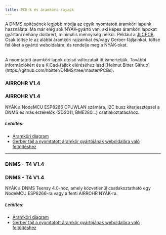 ```yaml
---
title: PCB-k és áramköri rajzok
---
```


A DNMS építésének legjobb módja az egyik nyomtatott áramköri lapunk használata.
Ma már elég sok NYÁK-gyártó van, aki képes áramköri lapokat gyártani néhány dollárért, minimális mennyiség nélkül. Például a [JLCPCB](https://jlcpcb.com/).
Csak töltse le az alábbi áramköri rajzainkat és/vagy Gerber-fájljainkat, töltse fel őket a gyártó weboldalára, és rendelje meg a NYÁK-okat.

<br>
A nyomtatott áramköri lapok utolsó változatait itt ismertetjük. További információkért és a KiCad-fájlok eléréséhez lásd [Helmut Bitter Github](https://github.com/hbitter/DNMS/tree/master/PCBs).

### AIRROHR V1.4
### AIRROHR V1.4
NYÁK a NodeMCU ESP8266 CPUWLAN számára, I2C busz kiterjesztéssel a DNMS és más érzékelők (SDS011, BME280...) csatlakoztatásához.


##### Letöltés:
* [Áramköri diagram](..docsdnmsairrohr-PCB-circuit-diagram.pdf)
* [Gerber fájl a nyomtatott áramkör gyártójának weboldalára való feltöltéshez](../docs/dnms/airrohr-PCB-circuit-diagram-gerber.zip)

---

### DNMS - T4 V1.4
### DNMS - T4 V1.4
NYÁK a DNMS Teensy 4.0-hoz, amely közvetlenül csatlakoztatható egy NodeMCU ESP8266-ra vagy a fenti AIRROHR NYÁK-ra.


##### Letöltés:
* [Áramköri diagram](..docsdnmsdnms-noise-measuring-teensy-40-circuit-diagram.pdf)
* [Gerber fájl a nyomtatott áramkör gyártójának weboldalára való feltöltéshez](..docsdnmsdnms-noise-measuring-teensy-40-circuit-gerber.zip)

